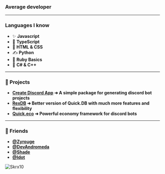 ### Average developer

---

### Languages I know

- ✨ **Javascript**
- 💫 **TypeScript**
- 👏 **HTML & CSS**
- ✍ **Python**
- 💠 **Ruby Basics**
- 🌠 **C# & C++**


---

### 💫 Projects 

- **[Create Discord App](https://www.npmjs.com/package/create-discord-app) ➜ A simple package for generating discord bot projects**
- **[RexDB](https://www.npmjs.com/package/rex.db) ➜ Better version of Quick.DB with much more features and flexibility**
- **[Quick.eco](https://www.npmjs.com/package/quick.eco) ➜ Powerful economy framework for discord bots**

---

### 👏 Friends
- **[@Zyrouge](https://github.com/Zyrouge)**
- **[@DevAndromeda](https://github.com/DevAndromeda)**
- **[@Shade](https://github.com/shadeoxide)**
- **[@Idot](https://github.com/ItzMeRM)**

![Skrx10](https://github-readme-stats.vercel.app/api/top-langs?username=skrx10&show_icons=true&theme=tokyonight&layout=compact)
